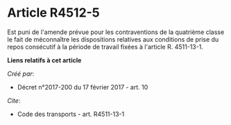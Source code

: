 # Article R4512-5

Est puni de l'amende prévue pour les contraventions de la quatrième classe le fait de méconnaître les dispositions relatives
aux conditions de prise du repos consécutif à la période de travail fixées à l'article R. 4511-13-1.

**Liens relatifs à cet article**

_Créé par_:

  - Décret n°2017-200 du 17 février 2017 - art. 10

_Cite_:

  - Code des transports - art. R4511-13-1
